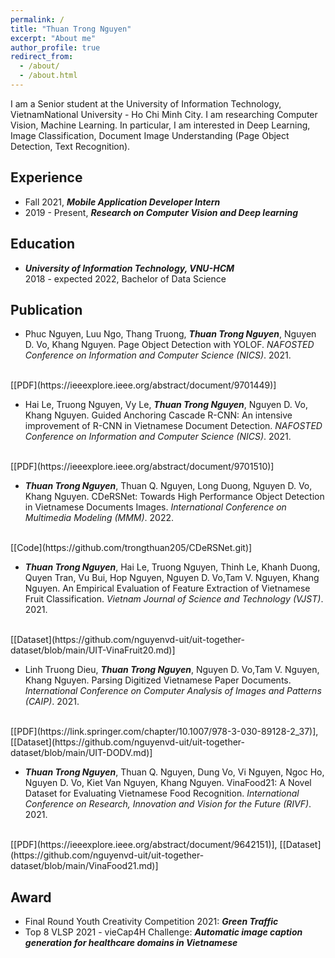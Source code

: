 ```yaml
---
permalink: /
title: "Thuan Trong Nguyen"
excerpt: "About me"
author_profile: true
redirect_from: 
  - /about/
  - /about.html
---
```


I am a Senior student at the University of Information Technology, VietnamNational University - Ho Chi Minh City. I am researching Computer Vision, Machine Learning. In particular, I am interested in Deep Learning, Image Classification, Document Image Understanding (Page Object Detection, Text Recognition).

## <a name="exp"></a> Experience

<!-- ***University of Information Technology, VNU-HCM***<br/>
Jul 2017 - Present, Researcher<br/>
Working on computer vision and deep learning.<sbr/> -->
* Fall 2021, ***Mobile Application Developer Intern***
* 2019 - Present, ***Research on Computer Vision and Deep learning***

## <a name="edu"></a> Education

* ***University of Information Technology, VNU-HCM***<br/>
2018 - expected 2022, Bachelor of Data Science


## <a name="publication"></a> Publication

* Phuc Nguyen, Luu Ngo, Thang Truong, ***Thuan Trong Nguyen***, Nguyen D. Vo, Khang Nguyen. Page Object Detection with YOLOF. *NAFOSTED Conference on Information and Computer Science (NICS)*. 2021.
<br/>
[[PDF](https://ieeexplore.ieee.org/abstract/document/9701449)] 


* Hai Le, Truong Nguyen, Vy Le, ***Thuan Trong Nguyen***, Nguyen D. Vo, Khang Nguyen. Guided Anchoring Cascade R-CNN: An intensive improvement of R-CNN in Vietnamese Document Detection. *NAFOSTED Conference on Information and Computer Science (NICS)*. 2021.
<br/>
[[PDF](https://ieeexplore.ieee.org/abstract/document/9701510)] 

* ***Thuan Trong Nguyen***, Thuan Q. Nguyen, Long Duong, Nguyen D. Vo, Khang Nguyen. CDeRSNet: Towards High Performance Object Detection in Vietnamese Documents Images. *International Conference on Multimedia Modeling (MMM)*. 2022.
<br/>
[[Code](https://github.com/trongthuan205/CDeRSNet.git)]

* ***Thuan Trong Nguyen***, Hai Le, Truong Nguyen, Thinh Le, Khanh Duong, Quyen Tran, Vu Bui, Hop Nguyen, Nguyen D. Vo,Tam V. Nguyen, Khang Nguyen. An Empirical Evaluation of Feature Extraction of Vietnamese Fruit Classification. *Vietnam Journal of Science and Technology (VJST)*. 2021.
<br/>
[[Dataset](https://github.com/nguyenvd-uit/uit-together-dataset/blob/main/UIT-VinaFruit20.md)]

* Linh Truong Dieu, ***Thuan Trong Nguyen***, Nguyen D. Vo,Tam V. Nguyen, Khang Nguyen. Parsing Digitized Vietnamese Paper Documents. *International Conference on Computer Analysis of Images and Patterns (CAIP)*. 2021.
<br/>
[[PDF](https://link.springer.com/chapter/10.1007/978-3-030-89128-2_37)], 
[[Dataset](https://github.com/nguyenvd-uit/uit-together-dataset/blob/main/UIT-DODV.md)]


* ***Thuan Trong Nguyen***, Thuan Q. Nguyen, Dung Vo, Vi Nguyen, Ngoc Ho, Nguyen D. Vo, Kiet Van Nguyen, Khang Nguyen. VinaFood21:  A Novel Dataset for Evaluating Vietnamese Food Recognition. *International Conference on Research, Innovation and Vision for the Future (RIVF)*. 2021.
<br/>
[[PDF](https://ieeexplore.ieee.org/abstract/document/9642151)],
[[Dataset](https://github.com/nguyenvd-uit/uit-together-dataset/blob/main/VinaFood21.md)]




## <a name="award"></a> Award

* Final Round Youth Creativity Competition 2021: ***Green Traffic***
* Top 8 VLSP 2021 - vieCap4H Challenge: ***Automatic image caption generation for healthcare domains in Vietnamese***
<!-- ## <a name="courses"></a> Courses



<!-- ## <a name="misc"></a> Misc
**Teaching**<br/> -->
<!-- 2020 Spring , Statistical Learning,  VNUHCM-UIT, Teaching Assistant<br/>
2020 Fall, Introduction to Programming, VNUHCM-UIT, Lecture<br/>
2019 Spring , Statistical Learning,  VNUHCM-UIT, Teaching Assistant<br/>
2019 Fall, Introduction to Programming, VNUHCM-UIT, Lecture<br/> -->